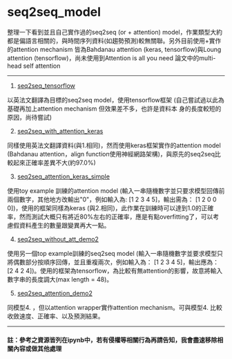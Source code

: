 # seq2seq_model

整理一下看到並且自己實作過的seq2seq (or + attention) model，作業類型大約都是偏語言相關的，與時間序列資料(如趨勢預測)較無關聯。另外目前使用+實作的attention mechanism 皆為Bahdanau attention (keras, tensorflow)與Loung attention (tensorflow)，尚未使用到Attention is all you need 論文中的multi-head self attention

---

1. [seq2seq_tensorflow](https://github.com/tan800630/seq2seq_model/blob/master/seq2seq_tensorflow.ipynb)

以英法文翻譯為目標的seq2seq model，使用tensorflow框架 (自己嘗試過以此為基礎再加上attention mechanism 但效果差不多，也許是資料本  身的長度較短的原因，尚待嘗試)

2. [seq2seq_with_attention_keras](https://github.com/tan800630/seq2seq_model/blob/master/seq2seq_with_attention_keras.ipynb)

同樣使用英法文翻譯資料(與1.相同)，然而使用keras框架實作的attention model (Bahdanau attention，align function使用神經網路架構)，與原先的seq2seq比較起來正確率差異不大(約97.0%)

3. [seq2seq_attention_keras_simple](https://github.com/tan800630/seq2seq_model/blob/master/seq2seq_attention_keras_simple.ipynb)

使用toy example 訓練的attention model (輸入一串隨機數字並只要求模型回傳前兩個數字，其他地方改輸出"0"，例如輸入為: [1 2 3 4 5]，輸出需為： [1 2 0 0 0])，使用的框架同樣為keras (與2.相同)，此作業在訓練時可以達到1.0的正確率，然而測試大概只有將近80%左右的正確率，應是有點overfitting了，可以考慮假資料產生的數量跟變異再大一點。

4. [seq2seq_without_att_demo2](https://github.com/tan800630/seq2seq_model/blob/master/seq2seq_without_att_demo2.ipynb)

使用另一個top example訓練的seq2seq model (輸入一串隨機數字並要求模型只將偶數部分按順序回傳，並且重複兩次，例如輸入為： [1 2 3 4 5]，輸出應為： [2 4 2 4])。使用的框架為tensorflow，為比較有無attention的影響，故意將輸入數字串的長度調大(max length = 48)。

5. [seq2seq_attention_demo2](https://github.com/tan800630/seq2seq_model/blob/master/seq2seq_attention_demo2.ipynb)

同模型4. ，但以attention wrapper實作attention mechanism。可與模型4. 比較收斂速度、正確率、以及預測結果。

---
#### 註：參考之資源皆列在ipynb中，若有侵權等相關行為再請告知，我會盡速移除相關內容或做其他處理
